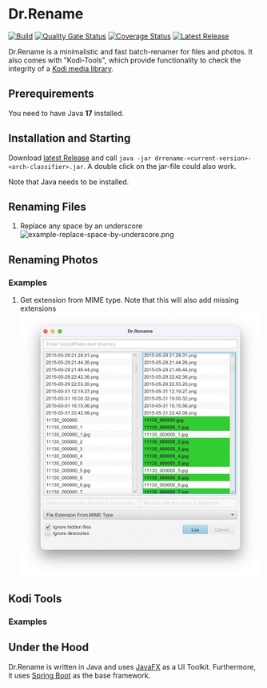 # Dr.Rename

[![Build](https://github.com/drrename/drrename/actions/workflows/build.yml/badge.svg)](https://github.com/drrename/drrename/actions/workflows/build.yml)
[![Quality Gate Status](https://sonarcloud.io/api/project_badges/measure?project=DrRename_drrename&metric=alert_status)](https://sonarcloud.io/dashboard?id=DrRename_drrename)
[![Coverage Status](https://coveralls.io/repos/github/DrRename/drrename/badge.svg)](https://coveralls.io/github/DrRename/drrename)
[![Latest Release](https://img.shields.io/github/release/drrename/drrename.svg)](https://github.com/drrename/drrename/releases/latest)

Dr.Rename is a minimalistic and fast batch-renamer for files and photos. It also comes with "Kodi-Tools", which provide functionality to check the integrity of a [Kodi media library](https://kodi.tv/).

## Prerequirements

You need to have Java **17** installed.

## Installation and Starting

Download [latest Release](https://github.com/drrename/drrename/releases/latest) and call `java -jar drrename-<current-version>-<arch-classifier>.jar`. A double click on the jar-file could also work.

Note that Java needs to be installed.

## Renaming Files

1. Replace any space by an underscore ![example-replace-space-by-underscore.png](./screens/example-replace-space-by-underscore.png)

## Renaming Photos

### Examples

1. Get extension from MIME type. Note that this will also add missing extensions ![example-add-missing-extension.png](./screens/example-missing-extension.png)
    
## Kodi Tools

### Examples

## Under the Hood

Dr.Rename is written in Java and uses [JavaFX](https://openjfx.io/) as a UI Toolkit. Furthermore, it uses [Spring Boot](https://spring.io/projects/spring-boot) as the base framework.
